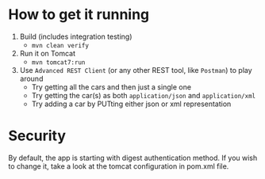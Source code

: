# How to get it running

1. Build (includes integration testing)
    * `mvn clean verify`
2. Run it on Tomcat
    * `mvn tomcat7:run`
3. Use `Advanced REST Client` (or any other REST tool, like `Postman`) to play around
    * Try getting all the cars and then just a single one
    * Try getting the car(s) as both `application/json` and `application/xml`
    * Try adding a car by PUTting either json or xml representation

# Security
By default, the app is starting with digest authentication method. If you wish to change it, take a look at the tomcat configuration in pom.xml file.
